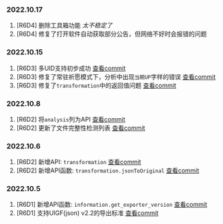 ### 2022.10.17

1. [R6D4] 删除工具箱功能 *太不稳定了*
2. [R6D4] 修复了打开软件自动获取部分公告，但网络不好时会报错的问题

### 2022.10.15

1. [R6D3] 多UID支持初步成功 [查看commit](https://github.com/AuroraZiling/genshin-pray-export/commit/756bfd704e6c32bd7650cfb78bc71d8d679c1556)
2. [R6D3] 修复了常驻祈愿模式下，分析中出现`当期UP`字样的错误 [查看commit](https://github.com/AuroraZiling/genshin-pray-export/commit/756bfd704e6c32bd7650cfb78bc71d8d679c1556)
3. [R6D3] 修复了`transformation`中的返回值问题 [查看commit](https://github.com/AuroraZiling/genshin-pray-export/commit/756bfd704e6c32bd7650cfb78bc71d8d679c1556)

### 2022.10.8

1. [R6D2] 将`analysis`列为API [查看commit](https://github.com/AuroraZiling/genshin-pray-export/commit/4fdb0261638624af8c3d5138ce2cb00a9030acb2)
2. [R6D2] 更新了文件完整性检测列表 [查看commit](https://github.com/AuroraZiling/genshin-pray-export/commit/4fdb0261638624af8c3d5138ce2cb00a9030acb2)

### 2022.10.6

1. [R6D2] 新增API: `transformation` [查看commit](https://github.com/AuroraZiling/genshin-pray-export/commit/1499c0bb9e54d3399cbeb7ebebc99222f5055585)
2. [R6D2] 新增API函数: `transformation.jsonToOriginal` [查看commit](https://github.com/AuroraZiling/genshin-pray-export/commit/1499c0bb9e54d3399cbeb7ebebc99222f5055585)

### 2022.10.5

1. [R6D1] 新增API函数: `information.get_exporter_version` [查看commit](https://github.com/AuroraZiling/genshin-pray-export/commit/3040f93abe32d5e7f29a914ae41f142f749e44d0)
2. [R6D1] 支持UIGF(json) v2.2的导出标准 [查看commit](https://github.com/AuroraZiling/genshin-pray-export/commit/3040f93abe32d5e7f29a914ae41f142f749e44d0)
